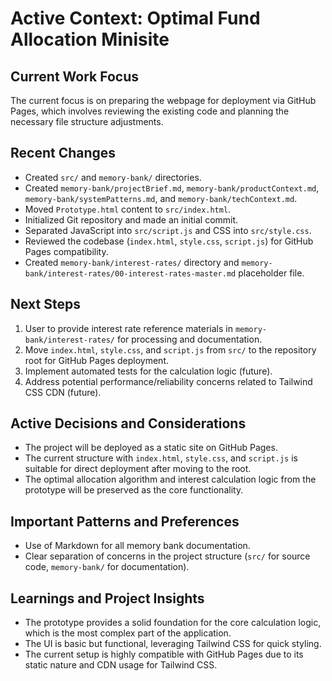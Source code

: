 # Active Context: Optimal Fund Allocation Minisite

## Current Work Focus
The current focus is on preparing the webpage for deployment via GitHub Pages, which involves reviewing the existing code and planning the necessary file structure adjustments.

## Recent Changes
- Created `src/` and `memory-bank/` directories.
- Created `memory-bank/projectBrief.md`, `memory-bank/productContext.md`, `memory-bank/systemPatterns.md`, and `memory-bank/techContext.md`.
- Moved `Prototype.html` content to `src/index.html`.
- Initialized Git repository and made an initial commit.
- Separated JavaScript into `src/script.js` and CSS into `src/style.css`.
- Reviewed the codebase (`index.html`, `style.css`, `script.js`) for GitHub Pages compatibility.
- Created `memory-bank/interest-rates/` directory and `memory-bank/interest-rates/00-interest-rates-master.md` placeholder file.

## Next Steps
1. User to provide interest rate reference materials in `memory-bank/interest-rates/` for processing and documentation.
2. Move `index.html`, `style.css`, and `script.js` from `src/` to the repository root for GitHub Pages deployment.
3. Implement automated tests for the calculation logic (future).
4. Address potential performance/reliability concerns related to Tailwind CSS CDN (future).

## Active Decisions and Considerations
- The project will be deployed as a static site on GitHub Pages.
- The current structure with `index.html`, `style.css`, and `script.js` is suitable for direct deployment after moving to the root.
- The optimal allocation algorithm and interest calculation logic from the prototype will be preserved as the core functionality.

## Important Patterns and Preferences
- Use of Markdown for all memory bank documentation.
- Clear separation of concerns in the project structure (`src/` for source code, `memory-bank/` for documentation).

## Learnings and Project Insights
- The prototype provides a solid foundation for the core calculation logic, which is the most complex part of the application.
- The UI is basic but functional, leveraging Tailwind CSS for quick styling.
- The current setup is highly compatible with GitHub Pages due to its static nature and CDN usage for Tailwind CSS.
